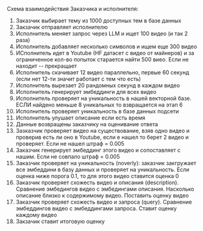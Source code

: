 Схема взаимодействия Заказчика и исполнителя:
1. Заказчик выбирает тему из 1000 доступных тем в базе данных
2. Закзачик отправляет исполнителю
3. Исполнитель меняет запрос через LLM и ищет 100 видео (и так 2 раза)
4. Исполнитель добавляет несколько символов и ищем еще 300 видео
5. ИСполнитель идет в Youtube (HF датасет с видео от майнеров) и за ограниченное кол-во попыток старается найти 500 виео. Если не находит -- прекращает
6. Исполнитель скачивает 12 видео параллельно, первые 60 секунд (если нет 12-ти значит работает с тем что есть)
7. Исполнитель вырезает 20 рандомных секунд в каждом видео
8. Исполнитель генерирует эмбеддинги для всех видео
9. Исполнитель проверяет на уникальность в нашей векторной базе. ЕСЛИ найдено меньше 8 уникальных то взвращается на этап 6
10. Исполнитель проверяет уникальность в базе данных подсети
11. Исполнитель улушает описание если есть время
12. Данные возвращены заказчику на оценивание ответа
13. Зазказчик проверяет видео на существование, взяв одно видео и проверив есть ли оно в Youtube, если е нашел то берет 2 видео и проверяет. Если не нашел штраф = 0.005
14. Заказчик генерирует эмбеддинг этого видео и сопоставляет с нашим. Если не совпало штраф = 0.005
15. Заказчик проверяет на уникальность (noverly): заказчик закгружает все эмбеддини в базу данных и проверяет на уникальность. Если оценка ниже порога 0.1, то для этого видео ставится оценка 0
16. Заказчик проверяет схожесть видео и описания (description). Сравнение эмбедингов видео с эмбедингами описания. Насколько описание близко к содержимому видео. Поставить оценку видео
17. Заказчик проверяет схожесть видео и запроса (query). Сравнение эмбеддингов видео с эмбеддингами запроса. Ставит оценку каждому видео
18. Закзачик ставит итоговую оценку
